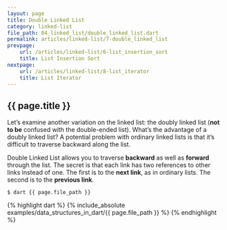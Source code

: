 ```yaml
---
layout: page
title: Double Linked List
category: linked-list
file_path: 04_linked_list/double_linked_list.dart
permalink: articles/linked-list/7-double_linked_list
prevpage: 
    url: /articles/linked-list/6-list_insertion_sort
    title: List Insertion Sort
nextpage:
    url: /articles/linked-list/8-list_iterator
    title: List Iterator
---
```


## {{ page.title }}

Let’s examine another variation on the linked list: the doubly linked list (**not to be** confused with the double-ended list).
What’s the advantage of a doubly linked list? A potential problem with ordinary linked lists is that it’s difficult to traverse backward
along the list.

Double Linked List allows you to traverse **backward** as well as **forward** through the list.
The secret is that each link has two references to other links instead of one. The first is to the **next link**, as in ordinary lists. The second is to the **previous link**.

```terminal
$ dart {{ page.file_path }}
```      


{% highlight dart %}
{% include_absolute examples/data_structures_in_dart/{{ page.file_path }} %}
{% endhighlight %}      

